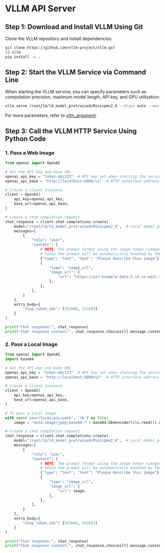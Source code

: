 # VLLM API Server

## Step 1: Download and Install VLLM Using Git

Clone the VLLM repository and install dependencies:

```sh
git clone https://github.com/vllm-project/vllm.git
cd vllm
pip install -e .
```

## Step 2: Start the VLLM Service via Command Line

When starting the VLLM service, you can specify parameters such as computation precision, maximum model length, API key, and GPU utilization:

```sh
vllm serve /root/ld/ld_model_pretrained/Minicpmv2_6 --dtype auto --max-model-len 2048 --api-key token-abc123 --gpu_memory_utilization 1 --trust-remote-code
```

For more parameters, refer to [vllm_argument](https://docs.vllm.ai/en/latest/models/engine_args.html).

## Step 3: Call the VLLM HTTP Service Using Python Code

### 1. Pass a Web Image

```python
from openai import OpenAI

# Set the API key and base URL
openai_api_key = "token-abc123"  # API key set when starting the service
openai_api_base = "http://localhost:8000/v1"  # HTTP interface address

# Create a client instance
client = OpenAI(
    api_key=openai_api_key,
    base_url=openai_api_base,
)

# Create a chat completion request
chat_response = client.chat.completions.create(
    model="/root/ld/ld_model_pretrained/Minicpmv2_6",  # Local model path or Hugging Face ID
    messages=[
        {
            "role": "user",
            "content": [
                # NOTE: The prompt format using the image token <image> is unnecessary because the prompt will be automatically handled by the API server.
                # Since the prompt will be automatically handled by the API server, there is no need to use a prompt format containing the <image> image token.
                {"type": "text", "text": "Please describe this image"},
                {
                    "type": "image_url",
                    "image_url": {
                        "url": "https://air-example-data-2.s3.us-west-2.amazonaws.com/vllm_opensource_llava/stop_sign.jpg",
                    },
                },
            ],
        }
    ],
    extra_body={
        "stop_token_ids": [151645, 151643]
    }
)

print("Chat response:", chat_response)
print("Chat response content:", chat_response.choices[0].message.content)
```

### 2. Pass a Local Image

```python
from openai import OpenAI
import base64

# Set the API key and base URL
openai_api_key = "token-abc123"  # API key set when starting the service
openai_api_base = "http://localhost:8000/v1"  # HTTP interface address

# Create a client instance
client = OpenAI(
    api_key=openai_api_key,
    base_url=openai_api_base,
)

# To pass a local image
with open('your/local/pic/path', 'rb') as file:
    image = "data:image/jpeg;base64," + base64.b64encode(file.read()).decode('utf-8')

# Create a chat completion request
chat_response = client.chat.completions.create(
    model="/root/ld/ld_model_pretrained/Minicpmv2_6",  # Local model path or Hugging Face ID
    messages=[
        {
            "role": "user",
            "content": [
                # NOTE: The prompt format using the image token <image> is unnecessary because the prompt will be automatically handled by the API server.
                # Since the prompt will be automatically handled by the API server, there is no need to use a prompt format containing the <image> image token.
                {"type": "text", "text": "Please describe this image"},
                {
                    "type": "image_url",
                    "image_url": {
                        "url": image,
                    },
                },
            ],
        }
    ],
    extra_body={
        "stop_token_ids": [151645, 151643]
    }
)

print("Chat response:", chat_response)
print("Chat response content:", chat_response.choices[0].message.content)
```
